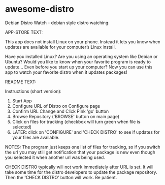 # awesome-distro
Debian Distro Watch - debian style distro watching

APP-STORE TEXT:

This app does not install Linux on your phone. Instead it lets you know when updates are available for your computer’s Linux install.

Have you installed Linux? Are you using an operating system like Debian or Ubuntu? Would you like to know when your favorite program is ready to update… Even before you start up your computer? Now you can use this app to watch your favorite distro when it updates packages! 

README TEXT:

Instructions (short version):

1. Start App
2. Configure URL of Distro on Configure page
3. Confirm URL Change and Click Pink 'go' button
4. Browse Repository ('BROWSE' button on main page)
5. Click on files for tracking (checkbox will turn green when file is selected)
6. LATER: click on 'CONFIGURE' and 'CHECK DISTRO' to see if updates for your files are available.

NOTES: The program just keeps one list of files for tracking, so if you switch the url you may still get notification that your package is new even though you selected it when another url was being used.

CHECK DISTRO typically will not work immediately after URL is set. It will take some time for the distro developers to update the package repository. Then the 'CHECK DISTRO' button will work. Be patient.
